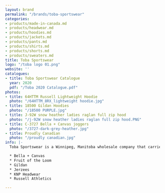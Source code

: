 ```yaml
---
layout: brand
permalink: "/brands/toba-sportswear"
categories:
- products/made-in-canada.md
- products/headwear.md
- products/hoodies.md
- products/jackets.md
- products/pants.md
- products/shirts.md
- products/shorts.md
- products/sweaters.md
title: Toba Sportswear
logo: "/toba logo 01.png"
website: ''
catalogues:
- title: Toba Sportswear Catalogue
  year: 2020
  pdf: "/Toba 2020 Catalogue.pdf"
photos:
- title: 64HTTM Russell Lightweight Hoodie
  photo: "/64HTTM_8RX_lightweight hoodie.jpg"
- title: 18500 Gildan Hoodies
  photo: "/18500 PURPLE.jpg"
- title: J-92W snow heather ladies raglan full zip hood
  photo: "/j-92W snow heather ladies raglan full zip hood.PNG"
- title: C-3727 Bella + Canvas joggers
  photo: "/3727-dark-grey-heather.jpg"
- title: Proudly Canadian
  photo: "/proudly canadian.jpg"
info: |-
  Toba Sportswear is a Winnipeg, Manitoba wholesale company that carries:

  * Bella + Canvas
  * Fruit of the Loom
  * Gildan
  * Jerzees
  * KNP Headwear
  * Russell Athletics

---
```


